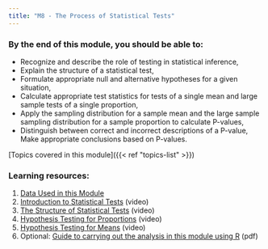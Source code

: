 ```yaml
---
title: "M8 - The Process of Statistical Tests"
---
```


### By the end of this module, you should be able to:

- Recognize and describe the role of testing in statistical inference,
- Explain the structure of a statistical test,
- Formulate appropriate null and alternative hypotheses for a given situation,
- Calculate appropriate test statistics for tests of a single mean and large sample tests of a single proportion,
- Apply the sampling distribution for a sample mean and the large sample sampling distribution for a sample proportion to calculate P-values,
- Distinguish between correct and incorrect descriptions of a P-value,
Make appropriate conclusions based on P-values.

[Topics covered in this module]({{< ref "topics-list" >}})

### Learning resources:

1. [Data Used in this Module](./1-data-used)
2. ‎[Introduction to Statistical Tests](./2-intro-to-statistical-tests) (video)
3. [The Structure of Statistical Tests](./3-the-structure-of-statistical-tests) (video)
4. [Hypothesis Testing for Proportions](./4-hypothesis-testing-for-proportions) (video)
5. [Hypothesis Testing for Means](./5-hypothesis-testing-for-means) (video)
6. Optional: [Guide to carrying out the analysis in this module using R](./Test_R.pdf) (pdf)